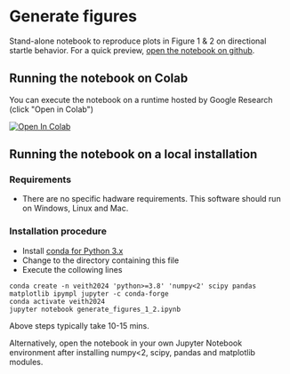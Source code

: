 # Generate figures

Stand-alone notebook to reproduce plots in Figure 1 & 2 on directional startle behavior. For a quick preview, [open the notebook on github](https://github.com/danionella/veith_et_al_2024/blob/main/figures/generate_figures_1_2.ipynb).

## Running the notebook on Colab
You can execute the notebook on a runtime hosted by Google Research (click "Open in Colab") 

<a target="_blank" href="https://colab.research.google.com/github/danionella/veith_et_al_2024/blob/main/figures/generate_figures_1_2.ipynb">
  <img src="https://colab.research.google.com/assets/colab-badge.svg" alt="Open In Colab"/>
</a>

## Running the notebook on a local installation
### Requirements
- There are no specific hadware requirements. This software should run on Windows, Linux and Mac.

### Installation procedure
- Install [conda for Python 3.x](https://github.com/conda-forge/miniforge)
- Change to the directory containing this file
- Execute the collowing lines
```
conda create -n veith2024 'python>=3.8' 'numpy<2' scipy pandas matplotlib ipympl jupyter -c conda-forge
conda activate veith2024
jupyter notebook generate_figures_1_2.ipynb
```
Above steps typically take 10-15 mins.

Alternatively, open the notebook in your own Jupyter Notebook environment after installing numpy<2, scipy, pandas and matplotlib modules. 
